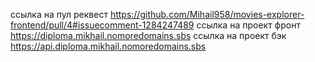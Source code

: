 ссылка на пул реквест https://github.com/Mihail958/movies-explorer-frontend/pull/4#issuecomment-1284247489
ссылка на проект фронт https://diploma.mikhail.nomoredomains.sbs
ссылка на проект бэк https://api.diploma.mikhail.nomoredomains.sbs
